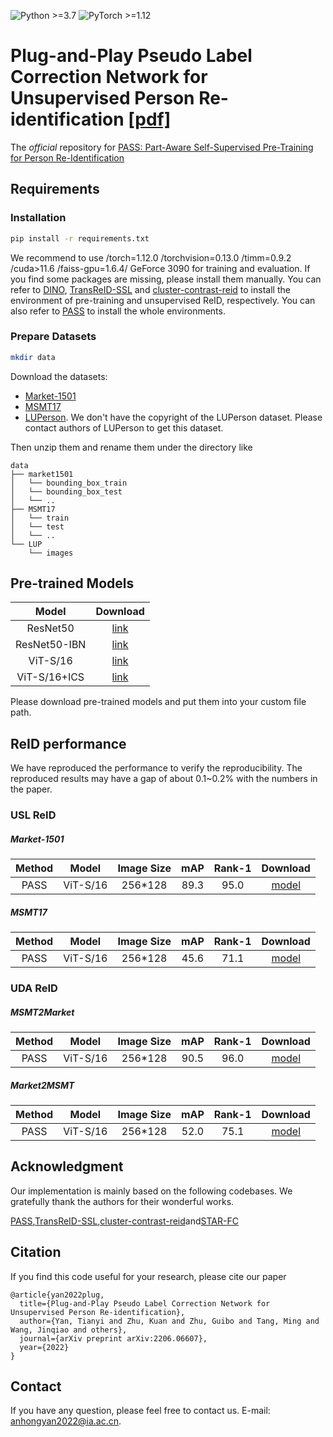 ![Python >=3.7](https://img.shields.io/badge/Python->=3.7-yellow.svg)
![PyTorch >=1.12](https://img.shields.io/badge/PyTorch->=1.8-blue.svg)

# Plug-and-Play Pseudo Label Correction Network for Unsupervised Person Re-identification [[pdf]](https://arxiv.org/abs/2206.06607)
The *official* repository for [PASS: Part-Aware Self-Supervised Pre-Training for Person Re-Identification](https://arxiv.org/abs/2203.03931)

## Requirements

### Installation
```bash
pip install -r requirements.txt
```
We recommend to use /torch=1.12.0 /torchvision=0.13.0 /timm=0.9.2 /cuda>11.6 /faiss-gpu=1.6.4/ GeForce 3090 for training and evaluation. If you find some packages are missing, please install them manually.
You can refer to [DINO](https://github.com/facebookresearch/dino), [TransReID-SSL](https://github.com/damo-cv/TransReID-SSL) and [cluster-contrast-reid](https://github.com/alibaba/cluster-contrast-reid) to install the environment of pre-training and unsupervised ReID, respectively. 
You can also refer to [PASS](https://github.com/CASIA-IVA-Lab/PASS-reID) to install the whole environments.

### Prepare Datasets

```bash
mkdir data
```

Download the datasets:
- [Market-1501](https://drive.google.com/file/d/0B8-rUzbwVRk0c054eEozWG9COHM/view)
- [MSMT17](https://arxiv.org/abs/1711.08565)
- [LUPerson](https://github.com/DengpanFu/LUPerson). We don't have the copyright of the LUPerson dataset. Please contact authors of LUPerson to get this dataset.

Then unzip them and rename them under the directory like

```
data
├── market1501
│   └── bounding_box_train
│   └── bounding_box_test
│   └── ..
├── MSMT17
│   └── train
│   └── test
│   └── ..
└── LUP
    └── images 
```

## Pre-trained Models
| Model         | Download |
| :------:      | :------: |
| ResNet50      | [link](https://drive.google.com/file/d/1ECeWc7DiEjyargckTb3S_n1nhInztIBl/view?usp=sharing) |
| ResNet50-IBN  | [link](https://drive.google.com/file/d/1N_PDpTykg6xkmgLHOn5CGoc0odT3c9xE/view?usp=sharing) |
| ViT-S/16      | [link](https://drive.google.com/file/d/1ODxA7mJv17UfzwfXtY9dTWNsYghoNWGB/view?usp=sharing) |
| ViT-S/16+ICS  | [link](https://drive.google.com/file/d/18FL9JaJNlo15-UksalcJRXX-0dgo4Mz4/view?usp=sharing) |

Please download pre-trained models and put them into your custom file path.

## ReID performance

We have reproduced the performance to verify the reproducibility. The reproduced results may have a gap of about 0.1~0.2% with the numbers in the paper.

### USL ReID

##### Market-1501
| Method        | Model         | Image Size| mAP | Rank-1 | Download |
| :------:      | :------:      | :------: |:------: | :------: |:------: |
| PASS          | ViT-S/16      | 256*128  | 89.3 | 95.0 |[model](https://drive.google.com/file/d/1dzbbNzbN5N8hs_mqWh-ff_ufzsn2Q06Y/view?usp=sharing)|


##### MSMT17
| Method        | Model         | Image Size| mAP | Rank-1 | Download |
| :------:      | :------:      | :------: |:------: | :------: |:------: |
| PASS          | ViT-S/16      | 256*128  | 45.6 | 71.1 |[model](https://drive.google.com/file/d/1hqYmHRXVihAoyXzamQAV7qSh0vZEeqiV/view?usp=sharing)|

### UDA ReID

##### MSMT2Market
| Method        | Model         | Image Size| mAP | Rank-1 | Download |
| :------:      | :------:      | :------: |:------: | :------: |:------: |
| PASS          | ViT-S/16      | 256*128  | 90.5 | 96.0 |[model](https://drive.google.com/file/d/1Z62V24cjqE_iQCWVS5-VSpHFgSU4zUXo/view?usp=sharing)|

##### Market2MSMT
| Method        | Model         | Image Size| mAP | Rank-1 | Download |
| :------:      | :------:      | :------: |:------: | :------: |:------: |
| PASS          | ViT-S/16      | 256*128  | 52.0 | 75.1 |[model](https://drive.google.com/file/d/1CZryZv71_g1RqzIfV1t0_SJAjUeqyYWV/view?usp=sharing)|

## Acknowledgment
Our implementation is mainly based on the following codebases. We gratefully thank the authors for their wonderful works.

[PASS](https://github.com/CASIA-IVA-Lab/PASS-reID),[TransReID-SSL](https://github.com/damo-cv/TransReID-SSL),[cluster-contrast-reid](https://github.com/alibaba/cluster-contrast-reid)and[STAR-FC](https://github.com/sstzal/STAR-FC)

## Citation

If you find this code useful for your research, please cite our paper

```
@article{yan2022plug,
  title={Plug-and-Play Pseudo Label Correction Network for Unsupervised Person Re-identification},
  author={Yan, Tianyi and Zhu, Kuan and Zhu, Guibo and Tang, Ming and Wang, Jinqiao and others},
  journal={arXiv preprint arXiv:2206.06607},
  year={2022}
}
```

## Contact

If you have any question, please feel free to contact us. E-mail: [anhongyan2022@ia.ac.cn](anhongyan2022@ia.ac.cn).
